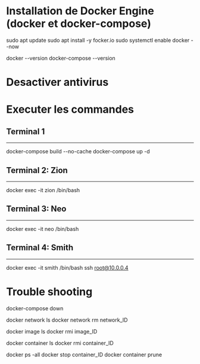 # Installation de Docker Engine (docker et docker-compose)
sudo apt update
sudo apt install -y focker.io
sudo systemctl enable docker --now

docker --version
docker-compose --version

# Desactiver antivirus
# Executer les commandes

## Terminal 1
-------------
docker-compose build --no-cache
docker-compose up -d

## Terminal 2: Zion
-------------
docker exec -it zion /bin/bash

## Terminal 3: Neo
-------------
docker exec -it neo /bin/bash

## Terminal 4: Smith
-------------
docker exec -it smith /bin/bash
ssh root@10.0.0.4



# Trouble shooting
docker-compose down

docker network ls
docker network rm network_ID

docker image ls
docker rmi image_ID

docker container ls
docker rmi container_ID

docker ps -all
docker stop container_ID
docker container prune